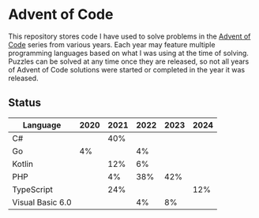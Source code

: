 # Advent of Code

This repository stores code I have used to solve problems in the [Advent of Code](https://adventofcode.com/) series from
various years. Each year may feature multiple programming languages based on what I was using at the time of solving.
Puzzles can be solved at any time once they are released, so not all years of Advent of Code solutions were started or
completed in the year it was released.

## Status

| Language         | 2020 | 2021 | 2022 | 2023 | 2024 |
|------------------|------|------|------|------|------|
| C#               |      | 40%  |      |      |      |
| Go               | 4%   |      | 4%   |      |      |
| Kotlin           |      | 12%  | 6%   |      |      |
| PHP              |      | 4%   | 38%  | 42%  |      |
| TypeScript       |      | 24%  |      |      | 12%  |
| Visual Basic 6.0 |      |      | 4%   | 8%   |      |
